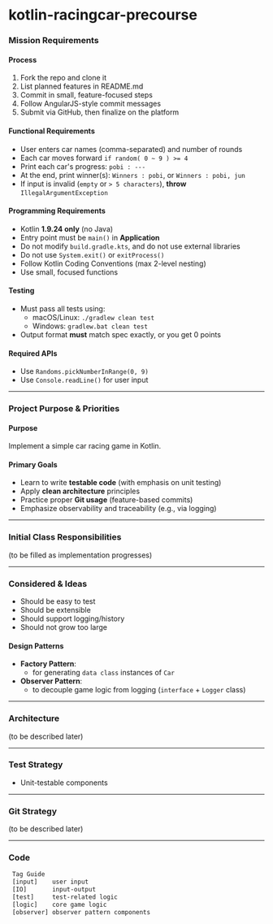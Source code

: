 # kotlin-racingcar-precourse

### Mission Requirements

#### Process
1. Fork the repo and clone it
2. List planned features in README.md
3. Commit in small, feature-focused steps
4. Follow AngularJS-style commit messages
5. Submit via GitHub, then finalize on the platform

#### Functional Requirements
- User enters car names (comma-separated) and number of rounds
- Each car moves forward `if random( 0 ~ 9 ) >= 4`
- Print each car's progress: `pobi : ---`
- At the end, print winner(s): `Winners : pobi`, or `Winners : pobi, jun`
- If input is invalid (`empty` or `> 5 characters`), **throw** `IllegalArgumentException`

#### Programming Requirements
- Kotlin **1.9.24 only** (no Java)
- Entry point must be `main()` in **Application**
- Do not modify `build.gradle.kts`, and do not use external libraries
- Do not use `System.exit()` or `exitProcess()`
- Follow Kotlin Coding Conventions (max 2-level nesting)
- Use small, focused functions

#### Testing
- Must pass all tests using:
  - macOS/Linux: `./gradlew clean test`
  - Windows: `gradlew.bat clean test`
- Output format **must** match spec exactly, or you get 0 points

#### Required APIs
- Use `Randoms.pickNumberInRange(0, 9)`
- Use `Console.readLine()` for user input

---

### Project Purpose & Priorities

#### Purpose
Implement a simple car racing game in Kotlin.

#### Primary Goals
- Learn to write **testable code** (with emphasis on unit testing)
- Apply **clean architecture** principles
- Practice proper **Git usage** (feature-based commits)
- Emphasize observability and traceability (e.g., via logging)

---

### Initial Class Responsibilities

(to be filled as implementation progresses)

---

### Considered & Ideas
- Should be easy to test
- Should be extensible
- Should support logging/history
- Should not grow too large

#### Design Patterns
- **Factory Pattern**:
  - for generating `data class` instances of `Car`
- **Observer Pattern**:
  - to decouple game logic from logging (`interface` + `Logger` class)
---
### Architecture

(to be described later)

---

### Test Strategy
- Unit-testable components

---
### Git Strategy
(to be described later)

---

### Code
```txt
 Tag Guide
 [input]    user input
 [IO]       input-output
 [test]     test-related logic
 [logic]    core game logic
 [observer] observer pattern components